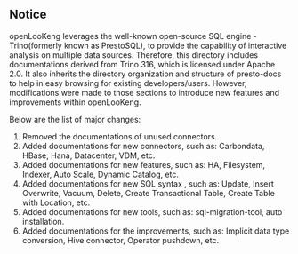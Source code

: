 ## Notice

openLooKeng leverages the well-known open-source SQL engine - Trino(formerly known as PrestoSQL), to provide the capability of interactive analysis on multiple data sources. Therefore, this directory includes documentations derived from Trino 316, which is licensed under Apache 2.0. It also inherits the directory organization and structure of presto-docs to help in easy browsing for existing developers/users. However, modifications were made to those sections to introduce new features and improvements within openLooKeng.

Below are the list of major changes:

1. Removed the documentations of unused connectors.
2. Added documentations for new connectors, such as: Carbondata, HBase, Hana, Datacenter, VDM, etc.
3. Added documentations for new features, such as: HA, Filesystem, Indexer, Auto Scale, Dynamic Catalog, etc.
4. Added documentations for new SQL syntax , such as: Update, Insert Overwrite, Vacuum, Delete, Create Transactional Table, Create Table with Location, etc.
5. Added documentations for new tools, such as: sql-migration-tool, auto installation.
6. Added documentations for the improvements, such as: Implicit data type conversion, Hive connector, Operator pushdown, etc.


